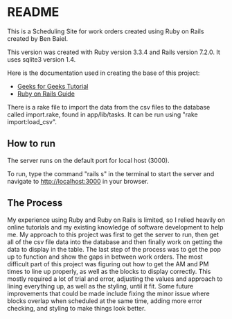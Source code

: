 # README

This is a Scheduling Site for work orders created using Ruby on Rails created by Ben Baiel.

This version was created with Ruby version 3.3.4 and Rails version 7.2.0. It uses sqlite3 version 1.4.

Here is the documentation used in creating the base of this project:

* [Geeks for Geeks Tutorial](https://www.geeksforgeeks.org/ruby-on-rails-introduction/)
* [Ruby on Rails Guide](https://guides.rubyonrails.org/v5.0/getting_started.html)

There is a rake file to import the data from the csv files to the database called import.rake, found in app/lib/tasks. It can be run using "rake import:load_csv".


## How to run

The server runs on the default port for local host (3000).

To run, type the command "rails s" in the terminal to start the server and navigate to [http://localhost:3000](http://localhost:3000) in your browser.


## The Process

My experience using Ruby and Ruby on Rails is limited, so I relied heavily on online tutorials and my existing knowledge of software development to help me. My approach to this project was first to get the server to run, then get all of the csv file data into the database and then finally work on getting the data to display in the table. The last step of the process was to get the pop up to function and show the gaps in between work orders. The most difficult part of this project was figuring out how to get the AM and PM times to line up properly, as well as the blocks to display correctly. This mostly required a lot of trial and error, adjusting the values and approach to lining everything up, as well as the styling, until it fit. Some future improvements that could be made include fixing the minor issue where blocks overlap when scheduled at the same time, adding more error checking, and styling to make things look better.
